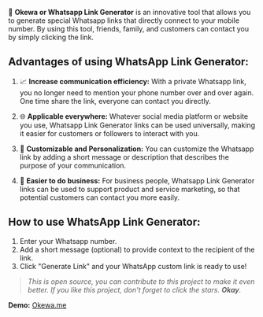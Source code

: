 🔗 **Okewa or Whatsapp Link Generator** is an innovative tool that allows you to generate special Whatsapp links that directly connect to your mobile number. By using this tool, friends, family, and customers can contact you by simply clicking the link.

## Advantages of using WhatsApp Link Generator:

1. 📈 **Increase communication efficiency:** With a private Whatsapp link, you no longer need to mention your phone number over and over again. One time share the link, everyone can contact you directly.

2. 🌐 **Applicable everywhere:** Whatever social media platform or website you use, Whatsapp Link Generator links can be used universally, making it easier for customers or followers to interact with you.

3. 🎯 **Customizable and Personalization:** You can customize the Whatsapp link by adding a short message or description that describes the purpose of your communication.

4. 👥 **Easier to do business:** For business people, Whatsapp Link Generator links can be used to support product and service marketing, so that potential customers can contact you more easily.

## How to use WhatsApp Link Generator:

1. Enter your Whatsapp number.
2. Add a short message (optional) to provide context to the recipient of the link.
3. Click "Generate Link" and your WhatsApp custom link is ready to use!

> *This is open source, you can contribute to this project to make it even better. If you like this project, don't forget to click the
> stars. **Okay**.*

**Demo:** [Okewa.me](https://okewa.me)